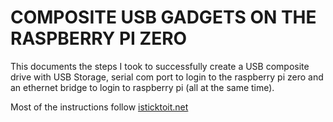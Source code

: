 # COMPOSITE USB GADGETS ON THE RASPBERRY PI ZERO

This documents the steps I took to successfully create a USB composite drive with USB Storage, serial com port to 
login to the raspberry pi zero and an ethernet bridge to login to raspberry pi (all at the same time).

Most of the instructions follow [isticktoit.net](https://www.isticktoit.net/?p=1383) 

